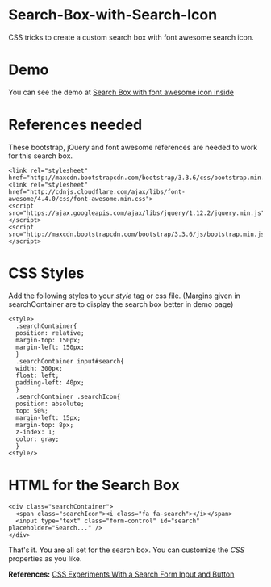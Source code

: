 # Search-Box-with-Search-Icon
CSS tricks to create a custom search box with font awesome search icon.

# Demo
You can see the demo at <a href="https://plnkr.co/edit/BYDZUH0yXckRd7ukQTjf?p=info" target="_blank">Search Box with font awesome icon inside</a>

# References needed
These bootstrap, jQuery and font awesome references are needed to work for this search box.

    <link rel="stylesheet" href="http://maxcdn.bootstrapcdn.com/bootstrap/3.3.6/css/bootstrap.min.css">
    <link rel="stylesheet" href="http://cdnjs.cloudflare.com/ajax/libs/font-awesome/4.4.0/css/font-awesome.min.css">
    <script src="https://ajax.googleapis.com/ajax/libs/jquery/1.12.2/jquery.min.js"></script>
    <script src="http://maxcdn.bootstrapcdn.com/bootstrap/3.3.6/js/bootstrap.min.js"></script>

# CSS Styles
Add the following styles to your _style_ tag or css file. (Margins given in searchContainer are to display the search box better in demo page)

    <style>
      .searchContainer{
      position: relative;
      margin-top: 150px;
      margin-left: 150px;
      }
      .searchContainer input#search{
      width: 300px;
      float: left;
      padding-left: 40px;
      }
      .searchContainer .searchIcon{
      position: absolute;
      top: 50%;
      margin-left: 15px;
      margin-top: 8px;
      z-index: 1;
      color: gray;
      }
    <style/>

# HTML for the Search Box
    <div class="searchContainer">
      <span class="searchIcon"><i class="fa fa-search"></i></span>
      <input type="text" class="form-control" id="search" placeholder="Search..." />
    </div>

That's it. You are all set for the search box. 
You can customize the _CSS_ properties as you like.

**References:**
[CSS Experiments With a Search Form Input and Button](http://webdesign.tutsplus.com/tutorials/css-experiments-with-a-search-form-input-and-button--cms-22069)
